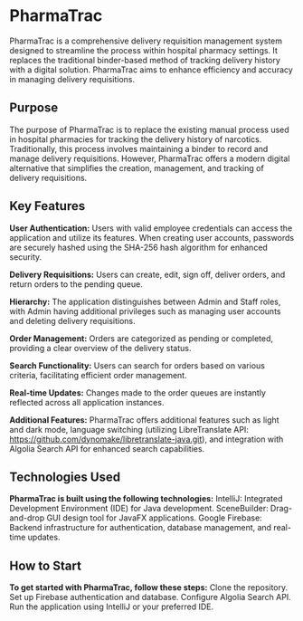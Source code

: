 # PharmaTrac

PharmaTrac is a comprehensive delivery requisition management system designed to streamline the process within hospital pharmacy settings. It replaces the traditional binder-based method of tracking delivery history with a digital solution. PharmaTrac aims to enhance efficiency and accuracy in managing delivery requisitions.

## Purpose

The purpose of PharmaTrac is to replace the existing manual process used in hospital pharmacies for tracking the delivery history of narcotics. Traditionally, this process involves maintaining a binder to record and manage delivery requisitions. However, PharmaTrac offers a modern digital alternative that simplifies the creation, management, and tracking of delivery requisitions.

## Key Features

**User Authentication:** Users with valid employee credentials can access the application and utilize its features. When creating user accounts, passwords are securely hashed using the SHA-256 hash algorithm for enhanced security.

**Delivery Requisitions:** Users can create, edit, sign off, deliver orders, and return orders to the pending queue.

**Hierarchy:** The application distinguishes between Admin and Staff roles, with Admin having additional privileges such as managing user accounts and deleting delivery requisitions.

**Order Management:** Orders are categorized as pending or completed, providing a clear overview of the delivery status.

**Search Functionality:** Users can search for orders based on various criteria, facilitating efficient order management.

**Real-time Updates:** Changes made to the order queues are instantly reflected across all application instances.

**Additional Features:** PharmaTrac offers additional features such as light and dark mode, language switching (utilizing LibreTranslate API: https://github.com/dynomake/libretranslate-java.git), and integration with Algolia Search API for enhanced search capabilities.

## Technologies Used
**PharmaTrac is built using the following technologies:**
IntelliJ: Integrated Development Environment (IDE) for Java development.
SceneBuilder: Drag-and-drop GUI design tool for JavaFX applications.
Google Firebase: Backend infrastructure for authentication, database management, and real-time updates.

## How to Start
**To get started with PharmaTrac, follow these steps:**
Clone the repository.
Set up Firebase authentication and database.
Configure Algolia Search API.
Run the application using IntelliJ or your preferred IDE.
